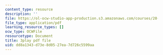 ```yaml
---
content_type: resource
description: ''
file: https://ol-ocw-studio-app-production.s3.amazonaws.com/courses/20-219-becoming-the-next-bill-nye-writing-and-hosting-the-educational-show-january-iap-2015/dd8a1343d73e8d0527ea7d726c5599aa_bxyqAe8Fd68.pdf
file_type: application/pdf
learning_resource_types: []
ocw_type: OCWFile
resourcetype: Document
title: 3play pdf file
uid: dd8a1343-d73e-8d05-27ea-7d726c5599aa
---
```

